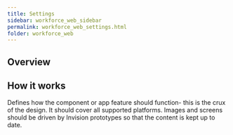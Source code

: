 ```yaml
---
title: Settings
sidebar: workforce_web_sidebar
permalink: workforce_web_settings.html
folder: workforce_web
---
```


## Overview

## How it works

Defines how the component or app feature should function- this is the crux of the design. It should cover all supported platforms. Images and screens should be driven by Invision prototypes so that the content is kept up to date.